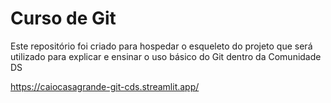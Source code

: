 # Curso de Git
Este repositório foi criado para hospedar o esqueleto do projeto que será utilizado para explicar e ensinar o uso básico do Git dentro da Comunidade DS

https://caiocasagrande-git-cds.streamlit.app/ 
